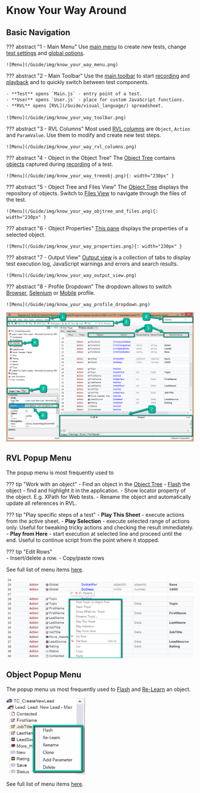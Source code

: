 # Know Your Way Around

## Basic Navigation

??? abstract "1 - Main Menu"
    Use [main menu](/Guide/menu_and_toolbars/) to create new tests, change [test settings](/Guide/settings_dialog/) and [global options](/Guide/options_dialog/).
    
    ![Menu](/Guide/img/know_your_way_menu.png)
    
??? abstract "2 - Main Toolbar"
    Use the [main toolbar](/Guide/menu_and_toolbars/#main-toolbar) to start [recording](/Guide/object_types/) and [playback](/Guide/playback/) and to quickly switch between test components.
    
    - **Test** opens `Main.js` - entry point of a test.
    - **User** opens `User.js` - place for custom JavaScript functions.
    - **RVL** opens [RVL](/Guide/visual_language/) spreadsheet.
    
    ![Menu](/Guide/img/know_your_way_toolbar.png)
    
??? abstract "3 - RVL Columns"
    Most used [RVL columns](/RVL/Columns/) are `Object`, `Action` and `ParamValue`. Use them to modify and create new test steps.
    
    ![Menu](/Guide/img/know_your_way_rvl_columns.png)   
    
??? abstract "4 - Object in the Object Tree"
    The [Object Tree](/Guide/object_tree/) contains [objects](/Libraries/libraries/) captured during [recording](/Guide/object_types/) of a test.
    
    ![Menu](/Guide/img/know_your_way_treeobj.png){: width="230px" }
    
??? abstract "5 - Object Tree and Files View"
    The [Object Tree](/Guide/object_tree/) displays the repository of objects. Switch to [Files View](/Guide/test_files_dialog/) to navigate through the files of the test.
    
    ![Menu](/Guide/img/know_your_way_objtree_and_files.png){: width="230px" }
    
??? abstract "6 - Object Properties"
    [This pane](/Guide/properties/) displays the properties of a selected object.

    ![Menu](/Guide/img/know_your_way_properties.png){: width="230px" }

??? abstract "7 - Output View"
    [Output view](/Guide/output_view/) is a collection of tabs to display test execution log, JavaScript warnings and errors and search results.
    
    ![Menu](/Guide/img/know_your_way_output_view.png)
    
??? abstract "8 - Profile Dropdown"
    The dropdown allows to switch [Browser](/Guide/browser_settings/), [Selenium](/Guide/selenium_settings_dialog/) or [Mobile](/Guide/mobile_settings_dialog/) profile.

    ![Menu](/Guide/img/know_your_way_profile_dropdown.png)
    
<img alt="Rapise Screenshot" src="/Guide/img/know_your_way_basic_navigation.png" width="1024"/>

    
## RVL Popup Menu

The popup menu is most frequently used to

??? tip "Work with an object"
    - Find an object in the [Object Tree](/Guide/object_tree/)
    - [Flash](/Manuals/kb/#kb375-how-to-check-that-rapise-can-find-an-object-on-screen) the object - find and highlight it in the application.
    - Show locator property of the object. E.g. XPath for Web tests.
    - Rename the object and automatically update all references in RVL.

??? tip "Play specific steps of a test"
    - **Play This Sheet** - execute actions from the active sheet.
    - **Play Selection** - execute selected range of actions only. Useful for tweaking tricky actions and checking the result immediately.
    - **Play from Here** - start execution at selected line and proceed until the end. Useful to continue script from the point where it stopped.

??? tip "Edit Rows"    
    - Insert/delete a row.
    - Copy/paste rows
    
See full list of menu items [here](/Guide/rvl_editor/#context-menu).

<img alt="RVL Popup Menu" src="/Guide/img/know_your_way_rvl_popup_menu.png" width="763"/>

## Object Popup Menu

The popup menu us most frequently used to [Flash](/Manuals/kb/#kb375-how-to-check-that-rapise-can-find-an-object-on-screen) and [Re-Learn](/Manuals/kb/#kb428-how-to-relearn-an-object) an object.

<img alt="RVL Popup Menu" src="/Guide/img/know_your_way_object_popup_menu.png" width="212"/>

See full list of menu items [here](/Guide/object_tree/#context-menu-object).